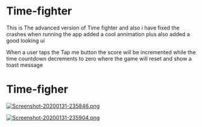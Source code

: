 # Time-fighter

This is The advanced version of Time fighter and also i have fixed the crashes when running the app added a cool annimation plus also added a good looking ui

When a user taps the Tap me button the score will be incremented while the time countdown decrements to zero where the game will reset and show a toast message

# Time-figher

[![Screenshot-20200131-235846.png](https://i.postimg.cc/kGHL8Bxh/Screenshot-20200131-235846.png)](https://postimg.cc/JHbTC7Yb)

[![Screenshot-20200131-235904.png](https://i.postimg.cc/FsDCGdVB/Screenshot-20200131-235904.png)](https://postimg.cc/3d0Zxw6X)
